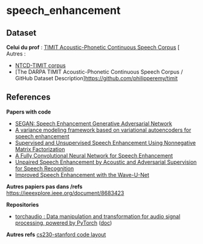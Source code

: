# speech_enhancement

## Dataset


**Celui du prof** : [TIMIT Acoustic-Phonetic Continuous Speech Corpus](https://catalog.ldc.upenn.edu/LDC93S1)
[
Autres :
- [NTCD-TIMIT corpus](https://zenodo.org/record/1172064)
- [The DARPA TIMIT Acoustic-Phonetic Continuous Speech Corpus / GitHub Dataset Description]https://github.com/philipperemy/timit

## References

**Papers with code**
- [SEGAN: Speech Enhancement Generative Adversarial Network](https://paperswithcode.com/paper/segan-speech-enhancement-generative)
- [A variance modeling framework based on variational autoencoders for speech enhancement](https://paperswithcode.com/paper/a-variance-modeling-framework-based-on)
- [Supervised and Unsupervised Speech Enhancement Using Nonnegative Matrix Factorization](https://paperswithcode.com/paper/supervised-and-unsupervised-speech)
- [A Fully Convolutional Neural Network for Speech Enhancement](https://paperswithcode.com/paper/a-fully-convolutional-neural-network-for)
- [Unpaired Speech Enhancement by Acoustic and Adversarial Supervision for Speech Recognition](https://paperswithcode.com/paper/unpaired-speech-enhancement-by-acoustic-and)
- [Improved Speech Enhancement with the Wave-U-Net](https://paperswithcode.com/paper/improved-speech-enhancement-with-the-wave-u)

**Autres papiers pas dans /refs**
https://ieeexplore.ieee.org/document/8683423

**Repositories**
- [torchaudio : Data manipulation and transformation for audio signal processing, powered by PyTorch](https://github.com/pytorch/audio) ([doc](https://pytorch.org/audio/))

**Autres refs**
[cs230-stanford code layout](https://cs230-stanford.github.io/pytorch-getting-started.html#code-layout)
